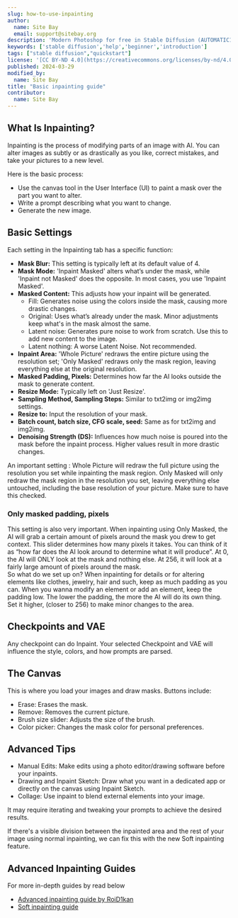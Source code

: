 ```yaml
---
slug: how-to-use-inpainting
author:
  name: Site Bay
  email: support@sitebay.org
description: 'Modern Photoshop for free in Stable Diffusion (AUTOMATIC1111 tutorial)'
keywords: ['stable diffusion','help','beginner','introduction']
tags: ["stable diffusion","quickstart"]
license: '[CC BY-ND 4.0](https://creativecommons.org/licenses/by-nd/4.0)'
published: 2024-03-29
modified_by:
  name: Site Bay
title: "Basic inpainting guide"
contributor:
  name: Site Bay
---
```


## What Is Inpainting?
Inpainting is the process of modifying parts of an image with AI. You can alter images as subtly or as drastically as you like, correct mistakes, and take your pictures to a new level. 

Here is the basic process:

- Use the canvas tool in the User Interface (UI) to paint a mask over the part you want to alter.
- Write a prompt describing what you want to change.
- Generate the new image.

## Basic Settings 

Each setting in the Inpainting tab has a specific function:

- **Mask Blur:** This setting is typically left at its default value of 4.
- **Mask Mode:** 'Inpaint Masked' alters what’s under the mask, while 'Inpaint not Masked' does the opposite. In most cases, you use 'Inpaint Masked'.
- **Masked Content:** This adjusts how your inpaint will be generated.
  - Fill: Generates noise using the colors inside the mask, causing more drastic changes.
  - Original: Uses what’s already under the mask. Minor adjustments keep what's in the mask almost the same.
  - Latent noise: Generates pure noise to work from scratch. Use this to add new content to the image.
  - Latent nothing: A worse Latent Noise. Not recommended.
- **Inpaint Area:** 'Whole Picture' redraws the entire picture using the resolution set; 'Only Masked' redraws only the mask region, leaving everything else at the original resolution.
- **Masked Padding, Pixels:** Determines how far the AI looks outside the mask to generate content.
- **Resize Mode:** Typically left on 'Just Resize'.
- **Sampling Method, Sampling Steps:** Similar to txt2img or img2img settings.
- **Resize to:** Input the resolution of your mask.
- **Batch count, batch size, CFG scale, seed:** Same as for txt2img and img2img.
- **Denoising Strength (DS):** Influences how much noise is poured into the mask before the inpaint process. Higher values result in more drastic changes.

An important setting : Whole Picture will redraw the full picture using the resolution you set while inpainting the mask region. 
Only Masked will only redraw the mask region in the resolution you set, leaving everything else untouched, including the base resolution of your picture. Make sure to have this checked.

### Only masked padding, pixels
This setting is also very important. When inpainting using Only Masked, the AI will grab a certain amount of pixels around the mask you drew to get context. This slider determines how many pixels it takes. You can think of it as “how far does the AI look around to determine what it will produce”.
At 0, the AI will ONLY look at the mask and nothing else.
At 256, it will look at a fairly large amount of pixels around the mask.   
So what do we set up on? When inpainting for details or for altering elements like clothes, jewelry, hair and such, keep as much padding as you can. 
When you wanna modify an element or add an element, keep the padding low. The lower the padding, the more the AI will do its own thing. Set it higher, (closer to 256) to make minor changes to the area.


## Checkpoints and VAE

Any checkpoint can do Inpaint. Your selected Checkpoint and VAE will influence the style, colors, and how prompts are parsed.

## The Canvas

This is where you load your images and draw masks. Buttons include:

- Erase: Erases the mask.
- Remove: Removes the current picture.
- Brush size slider: Adjusts the size of the brush.
- Color picker: Changes the mask color for personal preferences.


## Advanced Tips

- Manual Edits: Make edits using a photo editor/drawing software before your inpaints.
- Drawing and Inpaint Sketch: Draw what you want in a dedicated app or directly on the canvas using Inpaint Sketch.
- Collage: Use inpaint to blend external elements into your image.
  
It may require iterating and tweaking your prompts to achieve the desired results.

If there's a visible division between the inpainted area and the rest of your image using normal inpainting, we can fix this with the new Soft inpainting feature.

## Advanced Inpainting Guides
For more in-depth guides by read below
* [Advanced inpainting guide by RoiD1kan](/docs/guides/how-to-use-inpainting-roid1kan/)
* [Soft inpainting guide](/docs/guides/how-to-use-soft-inpainting/)

